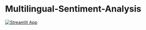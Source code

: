 # Multilingual-Sentiment-Analysis


[![Streamlit App](https://static.streamlit.io/badges/streamlit_badge_black_white.svg)]( https://share.streamlit.io/n-harish/multilingual-sentiment-analysis/trans.py )
